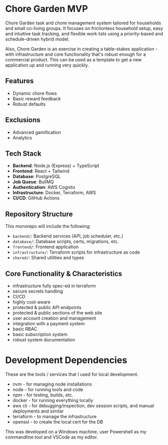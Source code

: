 # Chore Garden MVP

Chore Garden task and chore management system tailored for households and small co-living groups. It focuses on frictionless household setup, easy and intuitive task tracking, and flexible work lists using a priority-based and schedule-driven hybrid model.

Also, Chore Garden is an exercise in creating a table-stakes application - with infrastructure and core functionality that's robust enough for a commercial product. This can be used as a template to get a new application up and running very quickly.

## Features
- Dynamic chore flows
- Basic reward feedback
- Robust defaults

## Exclusions
- Advanced gamification
- Analytics

## Tech Stack
- **Backend**: Node.js (Express) + TypeScript
- **Frontend**: React + Tailwind
- **Database**: PostgreSQL
- **Job Queue**: BullMQ
- **Authentication**: AWS Cognito
- **Infrastructure**: Docker, Terraform, AWS
- **CI/CD**: GitHub Actions

## Repository Structure
This monorepo will include the following:
- `backend/`: Backend services (API, job scheduler, etc.)
- `database/`: Database scripts, certs, migrations, etc.
- `frontend/`: Frontend application
- `infrastructure/`: Terraform scripts for infrastructure as code
- `shared/`: Shared utilities and types

## Core Functionality & Characteristics
- infrastructure fully spec-ed in terraform
- secure secrets handling
- CI/CD
- highly cost-aware
- protected & public API endpoints
- protected & public sections of the web site
- user account creation and management
- integration with a payment system
- basic RBAC
- basic subscription system
- robust system documentation

# Development Dependencies

These are the tools / services that I used for local development.

* nvm - for managing node installations
* node - for running tools and code
* npm - for testing, builds, etc.
* docker - for running everything locally
* aws cli - for debugging/inspection, dev session scripts, and manual deployments and similar
* terraform - to manage the infrastructure
* openssl - to create the local cert for the DB

This was developed on a Windows machine, user Powershell as my commandline tool and VSCode as my editor.